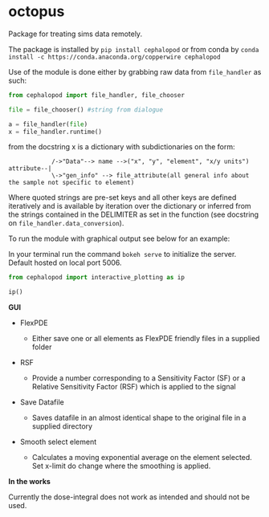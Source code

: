 # octopus
Package for treating sims data remotely. 


The package is installed by `pip install cephalopod` or from conda by `conda install -c https://conda.anaconda.org/copperwire cephalopod`

Use of the module is done either by grabbing raw data from `file_handler` as such:

```python
from cephalopod import file_handler, file_chooser

file = file_chooser() #string from dialogue

a = file_handler(file)
x = file_handler.runtime() 
```

from the docstring x is a dictionary  with subdictionaries on the form:
```                                
            /->"Data"--> name -->("x", "y", "element", "x/y units")
attribute--|
		    \->"gen_info" --> file_attribute(all general info about the sample not specific to element) 
```
Where quoted strings are pre-set keys and all other keys are defined iteratively and is available by iteration over the dictionary or inferred from the strings contained in the DELIMITER as set in the function (see docstring on `file_handler.data_conversion`). 

To run the module with graphical output see below for an example:

In your terminal run the command `bokeh serve` to initialize the server. Default hosted on local port 5006.

```python
from cephalopod import interactive_plotting as ip

ip()
```

**GUI**

* FlexPDE
  * Either save one or all elements as FlexPDE friendly files in a supplied folder

* RSF
  * Provide a number corresponding to a Sensitivity Factor  (SF) or a Relative Sensitivity Factor (RSF) which is applied to the signal

* Save Datafile
  * Saves datafile in an almost identical shape to the original file in a supplied directory

* Smooth select element
  * Calculates a  moving exponential average on the element selected. Set x-limit do change where the smoothing is applied.


**In the works**

Currently the dose-integral does not work as intended and should not be used.
